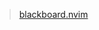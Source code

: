 <blockquote class="imgur-embed-pub" lang="en" data-id="a/ZzLHjWW"  ><a href="//imgur.com/a/ZzLHjWW">blackboard.nvim</a></blockquote><script async src="//s.imgur.com/min/embed.js" charset="utf-8"></script>
